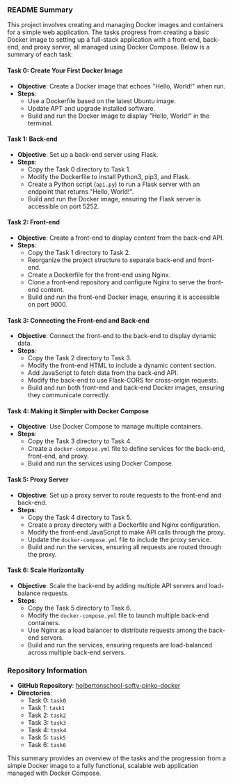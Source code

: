 ### README Summary

This project involves creating and managing Docker images and containers for a simple web application. The tasks progress from creating a basic Docker image to setting up a full-stack application with a front-end, back-end, and proxy server, all managed using Docker Compose. Below is a summary of each task:

#### Task 0: Create Your First Docker Image
- **Objective**: Create a Docker image that echoes "Hello, World!" when run.
- **Steps**:
  - Use a Dockerfile based on the latest Ubuntu image.
  - Update APT and upgrade installed software.
  - Build and run the Docker image to display "Hello, World!" in the terminal.

#### Task 1: Back-end
- **Objective**: Set up a back-end server using Flask.
- **Steps**:
  - Copy the Task 0 directory to Task 1.
  - Modify the Dockerfile to install Python3, pip3, and Flask.
  - Create a Python script (`api.py`) to run a Flask server with an endpoint that returns "Hello, World!".
  - Build and run the Docker image, ensuring the Flask server is accessible on port 5252.

#### Task 2: Front-end
- **Objective**: Create a front-end to display content from the back-end API.
- **Steps**:
  - Copy the Task 1 directory to Task 2.
  - Reorganize the project structure to separate back-end and front-end.
  - Create a Dockerfile for the front-end using Nginx.
  - Clone a front-end repository and configure Nginx to serve the front-end content.
  - Build and run the front-end Docker image, ensuring it is accessible on port 9000.

#### Task 3: Connecting the Front-end and Back-end
- **Objective**: Connect the front-end to the back-end to display dynamic data.
- **Steps**:
  - Copy the Task 2 directory to Task 3.
  - Modify the front-end HTML to include a dynamic content section.
  - Add JavaScript to fetch data from the back-end API.
  - Modify the back-end to use Flask-CORS for cross-origin requests.
  - Build and run both front-end and back-end Docker images, ensuring they communicate correctly.

#### Task 4: Making it Simpler with Docker Compose
- **Objective**: Use Docker Compose to manage multiple containers.
- **Steps**:
  - Copy the Task 3 directory to Task 4.
  - Create a `docker-compose.yml` file to define services for the back-end, front-end, and proxy.
  - Build and run the services using Docker Compose.

#### Task 5: Proxy Server
- **Objective**: Set up a proxy server to route requests to the front-end and back-end.
- **Steps**:
  - Copy the Task 4 directory to Task 5.
  - Create a proxy directory with a Dockerfile and Nginx configuration.
  - Modify the front-end JavaScript to make API calls through the proxy.
  - Update the `docker-compose.yml` file to include the proxy service.
  - Build and run the services, ensuring all requests are routed through the proxy.

#### Task 6: Scale Horizontally
- **Objective**: Scale the back-end by adding multiple API servers and load-balance requests.
- **Steps**:
  - Copy the Task 5 directory to Task 6.
  - Modify the `docker-compose.yml` file to launch multiple back-end containers.
  - Use Nginx as a load balancer to distribute requests among the back-end servers.
  - Build and run the services, ensuring requests are load-balanced across multiple back-end servers.

### Repository Information
- **GitHub Repository**: [holbertonschool-softy-pinko-docker](https://github.com/holbertonschool-softy-pinko-docker)
- **Directories**:
  - Task 0: `task0`
  - Task 1: `task1`
  - Task 2: `task2`
  - Task 3: `task3`
  - Task 4: `task4`
  - Task 5: `task5`
  - Task 6: `task6`

This summary provides an overview of the tasks and the progression from a simple Docker image to a fully functional, scalable web application managed with Docker Compose.
